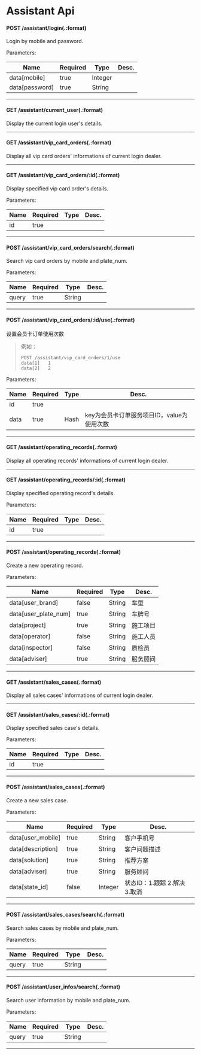 Assistant Api
=====

#### POST /assistant/login(.:format)  

Login by mobile and password.

Parameters:

Name | Required | Type | Desc.
---- | -------- | ---- | -----
data[mobile] | true | Integer | 
data[password] | true | String | 

-----

#### GET /assistant/current_user(.:format)  

Display the current login user's details.

-----

#### GET /assistant/vip_card_orders(.:format)  

Display all vip card orders' informations of current login dealer.

-----

#### GET /assistant/vip_card_orders/:id(.:format)  

Display specified vip card order's details.

Parameters:

Name | Required | Type | Desc.
---- | -------- | ---- | -----
id | true |  |  

-----

#### POST /assistant/vip_card_orders/search(.:format)  

Search vip card orders by mobile and plate_num.

Parameters:

Name | Required | Type | Desc.
---- | -------- | ---- | -----
query | true | String | 

-----

#### POST /assistant/vip_card_orders/:id/use(.:format)  

设置会员卡订单使用次数

> 例如：
> ```
> POST /assistant/vip_card_orders/1/use
> data[1]   1
> data[2]   2
> ```


Parameters:

Name | Required | Type | Desc.
---- | -------- | ---- | -----
id | true |  |  
data | true | Hash | key为会员卡订单服务项目ID，value为使用次数

-----

#### GET /assistant/operating_records(.:format)  

Display all operating records' informations of current login dealer.

-----

#### GET /assistant/operating_records/:id(.:format)  

Display specified operating record's details.

Parameters:

Name | Required | Type | Desc.
---- | -------- | ---- | -----
id | true |  |  

-----

#### POST /assistant/operating_records(.:format)  

Create a new operating record.

Parameters:

Name | Required | Type | Desc.
---- | -------- | ---- | -----
data[user_brand] | false | String | 车型
data[user_plate_num] | true | String | 车牌号
data[project] | true | String | 施工项目
data[operator] | false | String | 施工人员
data[inspector] | false | String | 质检员
data[adviser] | true | String | 服务顾问

-----

#### GET /assistant/sales_cases(.:format)  

Display all sales cases' informations of current login dealer.

-----

#### GET /assistant/sales_cases/:id(.:format)  

Display specified sales case's details.

Parameters:

Name | Required | Type | Desc.
---- | -------- | ---- | -----
id | true |  |  

-----

#### POST /assistant/sales_cases(.:format)  

Create a new sales case.

Parameters:

Name | Required | Type | Desc.
---- | -------- | ---- | -----
data[user_mobile] | true | String | 客户手机号
data[description] | true | String | 客户问题描述
data[solution] | true | String | 推荐方案
data[adviser] | true | String | 服务顾问
data[state_id] | false | Integer | 状态ID：1.跟踪 2.解决 3.取消

-----

#### POST /assistant/sales_cases/search(.:format)  

Search sales cases by mobile and plate_num.

Parameters:

Name | Required | Type | Desc.
---- | -------- | ---- | -----
query | true | String | 

-----

#### POST /assistant/user_infos/search(.:format)  

Search user information by mobile and plate_num.

Parameters:

Name | Required | Type | Desc.
---- | -------- | ---- | -----
query | true | String | 

-----
